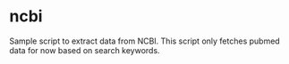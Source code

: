 # ncbi
Sample script to extract data from NCBI. This script only fetches pubmed data for now based on search keywords.

